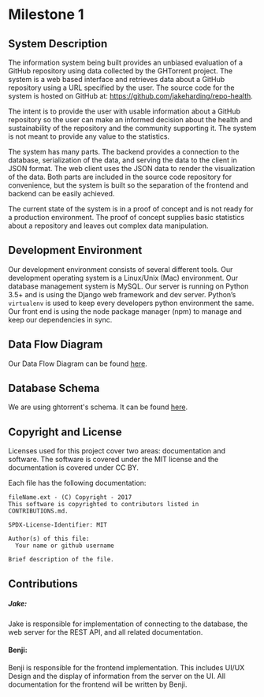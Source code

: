 # Milestone 1    

## System Description
The information system being built provides an unbiased evaluation of a GitHub repository using data collected by the GHTorrent project.  The system is a web based interface and retrieves data about a GitHub repository using a URL specified by the user. The source code for the system is hosted on GitHub at: https://github.com/jakeharding/repo-health.

The intent is to provide the user with usable information about a GitHub repository so the user can make an informed decision about the health and sustainability of the repository and the community supporting it.  The system is not meant to provide any value to the statistics.  

The system has many parts.  The backend provides a connection to the database, serialization of the data, and serving the data to the client in JSON format. The web client uses the JSON data to render the visualization of the data.  Both parts are included in the source code repository for convenience, but the system is built so the separation of the frontend and backend can be easily achieved.

The current state of the system is in a proof of concept and is not ready for a production environment.  The proof of concept supplies basic statistics about a repository and leaves out complex data manipulation.

## Development Environment
Our development environment consists of several different tools. Our development operating system is a Linux/Unix (Mac) environment. Our database management system is MySQL. Our server is running on Python 3.5+ and is using the Django web framework and dev server. Python’s `virtualenv` is used to keep every developers python environment the same. Our front end is using the node package manager (npm) to manage and keep our dependencies in sync.


## Data Flow Diagram
Our Data Flow Diagram can be found [here](https://github.com/jakeharding/repo-health/blob/master/docs/Data%20Flow%20Diagram.pdf).

## Database Schema
We are using ghtorrent's schema. It can be found [here](http://ghtorrent.org/files/schema.pdf).

## Copyright and License
Licenses used for this project cover two areas: documentation and software.  The software is covered under the MIT license and the documentation is covered under CC BY.

Each file has the following documentation: 

```
fileName.ext - (C) Copyright - 2017
This software is copyrighted to contributors listed in CONTRIBUTIONS.md.

SPDX-License-Identifier: MIT

Author(s) of this file:
  Your name or github username

Brief description of the file.
```

## Contributions
##### Jake:
Jake is responsible for implementation of connecting to the database, the web server for the REST API, and all related documentation. 

#### Benji:
Benji is responsible for the frontend implementation. This includes UI/UX Design and the display of information from the server on the UI. All documentation for the frontend will be written by Benji.
